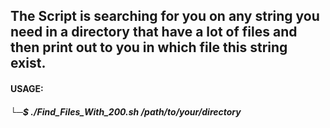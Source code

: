 ## The Script is searching for you on any string you need in a directory that have a lot of files and then print out to you in which file this string exist.



#### USAGE:

##### └─$ ./Find_Files_With_200.sh /path/to/your/directory
